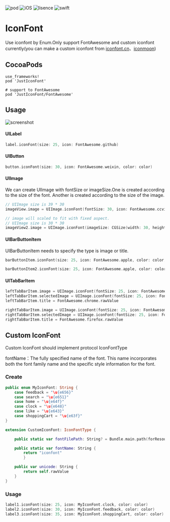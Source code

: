 ![pod](https://img.shields.io/badge/pod-JustIconFont-brightgreen.svg)
![iOS](https://img.shields.io/badge/iOS-8.0-green.svg)
![lisence](https://img.shields.io/badge/license-MIT-orange.svg)
![swift](https://img.shields.io/badge/swift-5.0-red.svg)

# IconFont

Use iconfont by Enum.Only support FontAwesome and custom iconfont currently(you can make a custom iconfont from [iconfont.cn](http://www.iconfont.cn/)、[iconmoon](https://icomoon.io/))

## CocoaPods

```
use_frameworks!
pod 'JustIconFont'

# support to FontAwesome
pod 'JustIconFont/FontAwesome'
```

## Usage

![screenshot](https://github.com/Xiaoye220/IconFont/blob/master/screenshot/screenshot.png)

#### UILabel

```swift
label.iconFont(size: 25, icon: FontAwesome.github)
```

#### UIButton

```swift
button.iconFont(size: 30, icon: FontAwesome.weixin, color: color)
```

#### UIImage

We can create UIImage with fontSize or imageSize.One is created according to the size of the font. Another is created according to the size of the image.

```swift
// UIImage size is 39 * 30
imageView.image = UIImage.iconFont(fontSize: 30, icon: FontAwesome.ccvisa, color: color)

// image will scaled to fit with fixed aspect.
// UIImage size is 30 * 30
imageView2.image = UIImage.iconFont(imageSize: CGSize(width: 30, height: 30), icon: FontAwesome.ccvisa, color: color)
```
#### UIBarButtonItem

UIBarButtonItem needs to specify the type is image or title.

```swift
barButtonItem.iconFont(size: 25, icon: FontAwesome.apple, color: color, type: .image)

barButtonItem2.iconFont(size: 25, icon: FontAwesome.apple, color: color, type: .title)
```
#### UITabBarItem
```swift
leftTabBarItem.image = UIImage.iconFont(fontSize: 25, icon: FontAwesome.chrome)
leftTabBarItem.selectedImage = UIImage.iconFont(fontSize: 25, icon: FontAwesome.chrome, color: color).withRenderingMode(.alwaysOriginal)
leftTabBarItem.title = FontAwesome.chrome.rawValue

rightTabBarItem.image = UIImage.iconFont(fontSize: 25, icon: FontAwesome.firefox)
rightTabBarItem.selectedImage = UIImage.iconFont(fontSize: 25, icon: FontAwesome.firefox, color: color).withRenderingMode(.alwaysOriginal)
rightTabBarItem.title = FontAwesome.firefox.rawValue
```
## Custom IconFont

Custom IconFont should implement protocol IconFontType

fontName：The fully specified name of the font. This name incorporates both the font family name and the specific style information for the font.

### Create
```swift
public enum MyIconFont: String {
    case feedback = "\u{e656}"
    case search = "\u{e651}"
    case home = "\u{e64f}"
    case clock = "\u{e648}"
    case like = "\u{e643}"
    case shoppingCart = "\u{e63f}"
}

extension CustomIconFont: IconFontType {

    public static var fontFilePath: String? = Bundle.main.path(forResource: "iconfont", ofType: "ttf")

    public static var fontName: String {
        return "iconfont"
        }

    public var unicode: String {
        return self.rawValue
    }
}
```
### Usage
```swift
label1.iconFont(size: 25, icon: MyIconFont.clock, color: color)
label2.iconFont(size: 30, icon: MyIconFont.feedback, color: color)
label3.iconFont(size: 35, icon: MyIconFont.shoppingCart, color: color)
```

